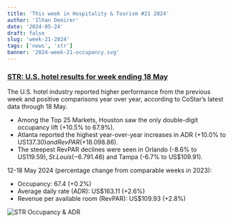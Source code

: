 ```yaml
---
title: 'This week in Hospitality & Tourism #21 2024'
author: 'Ilhan Demirer'
date: '2024-05-24'
draft: false
slug: 'week-21-2024'
tags: ['news', 'str']
banner: '2024-week-21-occupancy.svg'
---
```


### [STR: U.S. hotel results for week ending 18 May](https://str.com/press-release/us-hotel-results-week-ending-18-may)

The U.S. hotel industry reported higher performance from the previous week and positive comparisons year over year, according to CoStar’s latest data through 18 May.

- Among the Top 25 Markets, Houston saw the only double-digit occupancy lift (+10.5% to 67.9%).
- Atlanta reported the highest year-over-year increases in ADR (+10.0% to US$137.30) and RevPAR (+18.0% to US$98.86).
- The steepest RevPAR declines were seen in Orlando (-8.6% to US$119.59), St. Louis (-6.7% to US$91.46) and Tampa (-6.7% to US$109.91).

12-18 May 2024 (percentage change from comparable weeks in 2023):

- Occupancy: 67.4 (+0.2%)
- Average daily rate (ADR): US$163.11 (+2.6%)
- Revenue per available room (RevPAR): US$109.93 (+2.8%)

![STR Occupancy & ADR](/images/blogimages/2024-week-21-occupancy.svg)
